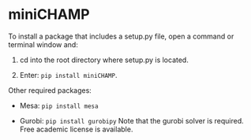 # miniCHAMP

To install a package that includes a setup.py file, open a command or terminal window and:

1. cd into the root directory where setup.py is located.

2. Enter: `pip install miniCHAMP`.

Other required packages:

- Mesa: `pip install mesa`

- Gurobi: `pip install gurobipy`  Note that the gurobi solver is required. Free academic license is available.